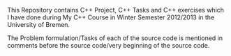 This Repository contains C++ Project, C++ Tasks and C++ exercises
which I have done during My C++ Course in Winter Semester 2012/2013
in the University of Bremen.

The Problem formulation/Tasks of each of the source code is 
mentioned in comments before the source code/very beginning 
of the source code.
